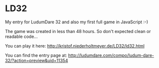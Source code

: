 # LD32
My entry for LudumDare 32 and also my first full game in JavaScript :-)

The game was created in less than 48 hours. So don't expected clean or readable code...

You can play it here: http://kristof.niederholtmeyer.de/LD32/ld32.html

You can find the entry page at: http://ludumdare.com/compo/ludum-dare-32/?action=preview&uid=11354
